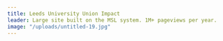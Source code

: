 ```yaml
---
title: Leeds University Union Impact
leader: Large site built on the MSL system. 1M+ pageviews per year.
image: "/uploads/untitled-19.jpg"
---
```


